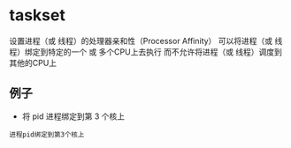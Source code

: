# taskset
设置进程（或 线程）的处理器亲和性（Processor Affinity）
可以将进程（或 线程）绑定到特定的一个 或 多个CPU上去执行
而不允许将进程（或 线程）调度到其他的CPU上

## 例子
- 将 pid 进程绑定到第 3 个核上
```shell
进程pid绑定到第3个核上
```
